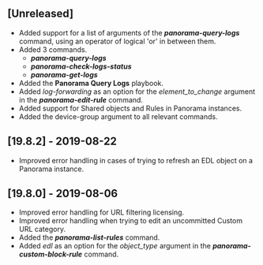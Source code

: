 ## [Unreleased]
  - Added support for a list of arguments of the ***panorama-query-logs*** command, using an operator of logical 'or' in between them.
  - Added 3 commands.
    - ***panorama-query-logs***
    - ***panorama-check-logs-status***
    - ***panorama-get-logs***
  - Added the **Panorama Query Logs** playbook.
  - Added *log-forwarding* as an option for the *element_to_change* argument in the ***panorama-edit-rule*** command.
  - Added support for Shared objects and Rules in Panorama instances.
  - Added the device-group argument to all relevant commands.
  

## [19.8.2] - 2019-08-22
  - Improved error handling in cases of trying to refresh an EDL object on a Panorama instance.

## [19.8.0] - 2019-08-06
  - Improved error handling for URL filtering licensing.
  - Improved error handling when trying to edit an uncommitted Custom URL category.
  - Added the ***panorama-list-rules*** command.
  - Added *edl* as an option for the *object_type* argument in the ***panorama-custom-block-rule*** command.

